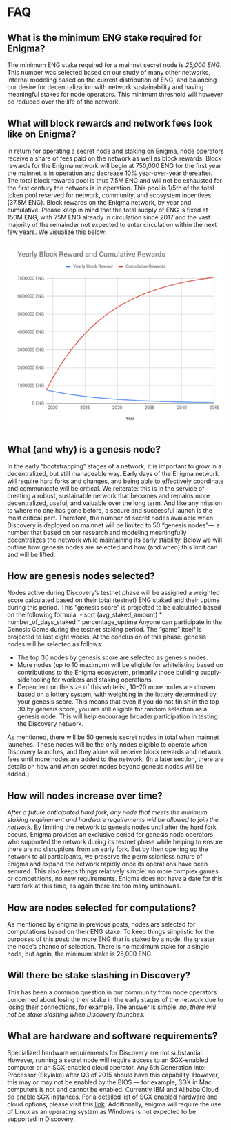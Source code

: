 # FAQ

## What is the minimum ENG stake required for Enigma?
The minimum ENG stake required for a mainnet secret node is *25,000 ENG*. This number was selected based on our study of many other networks, internal modeling based on the current distribution of ENG, and balancing our desire for decentralization with network sustainability and having meaningful stakes for node operators. This minimum threshold will however be reduced over the life of the network.

## What will block rewards and network fees look like on Enigma?

In return for operating a secret node and staking on Enigma, node operators receive a share of fees paid on the network as well as block rewards. Block rewards for the Enigma network will begin at 750,000 ENG for the first year the mainnet is in operation and decrease 10% year-over-year thereafter. The total block rewards pool is thus 7.5M ENG and will not be exhausted for the first century the network is in operation. This pool is 1/5th of the total token pool reserved for network, community, and ecosystem incentives (37.5M ENG). Block rewards on the Enigma network, by year and cumulative. Please keep in mind that the total supply of ENG is fixed at 150M ENG, with 75M ENG already in circulation since 2017 and the vast majority of the remainder not expected to enter circulation within the next few years. We visualize this below:


<p style="text-align:center;"><img src="_media/blockreward.png" alt="visualized" width="500"/></p>

## What (and why) is a genesis node?

In the early “bootstrapping” stages of a network, it is important to grow in a decentralized, but still manageable way. Early days of the Enigma network will require hard forks and changes, and being able to effectively coordinate and communicate will be critical. We reiterate: this is in the service of creating a robust, sustainable network that becomes and remains more decentralized, useful, and valuable over the long term. And like any mission to where no one has gone before, a secure and successful launch is the most critical part.
Therefore, the number of secret nodes available when Discovery is deployed on mainnet will be limited to 50 “genesis nodes”— a number that based on our research and modeling meaningfully decentralizes the network while maintaining its early stability. Below we will outline how genesis nodes are selected and how (and when) this limit can and will be lifted.

## How are genesis nodes selected?

Nodes active during Discovery’s testnet phase will be assigned a weighted score calculated based on their total (testnet) ENG staked and their uptime during this period. This “genesis score” is projected to be calculated based on the following formula:
    - sqrt (avg_staked_amount) * number_of_days_staked * percentage_uptime
Anyone can participate in the Genesis Game during the testnet staking period. The “game” itself is projected to last eight weeks. At the conclusion of this phase, genesis nodes will be selected as follows:
* The top 30 nodes by genesis score are selected as genesis nodes.
* More nodes (up to 10 maximum) will be eligible for whitelisting based on contributions to the Enigma ecosystem, primarily those building supply-side tooling for workers and staking operations.
* Dependent on the size of this whitelist, 10–20 more nodes are chosen based on a lottery system, with weighting in the lottery determined by your genesis score. This means that even if you do not finish in the top 30 by genesis score, you are still eligible for random selection as a genesis node. This will help encourage broader participation in testing the Discovery network.

As mentioned, there will be 50 genesis secret nodes in total when mainnet launches. These nodes will be the only nodes eligible to operate when Discovery launches, and they alone will receive block rewards and network fees until more nodes are added to the network. (In a later section, there are details on how and when secret nodes beyond genesis nodes will be added.)

<!-- ## I want to run a genesis node. What happens now? -->

## How will nodes increase over time?

*After a future anticipated hard fork, any node that meets the minimum staking requirement and hardware requirements will be allowed to join the network.* By limiting the network to genesis nodes until after the hard fork occurs, Enigma provides an exclusive period for genesis node operators who supported the network during its testnet phase while helping to ensure there are no disruptions from an early fork. But by then opening up the network to all participants, we preserve the permissionless nature of Enigma and expand the network rapidly once its operations have been secured. This also keeps things relatively simple: no more complex games or competitions, no new requirements.
Enigma does not have a date for this hard fork at this time, as again there are too many unknowns.

## How are nodes selected for computations?

As mentioned by enigma in previous posts, nodes are selected for computations based on their ENG stake. To keep things simplistic for the purposes of this post: the more ENG that is staked by a node, the greater the node’s chance of selection. There is no maximum stake for a single node, but again, the minimum stake is 25,000 ENG.

## Will there be stake slashing in Discovery?

This has been a common question in our community from node operators concerned about losing their stake in the early stages of the network due to losing their connections, for example. The answer is simple: *no, there will not be stake slashing when Discovery launches.*

## What are hardware and software requirements?

Specialized hardware requirements for Discovery are not substantial. However, running a secret node will require access to an SGX-enabled computer or an SGX-enabled cloud operator. Any 6th Generation Intel Processor (Skylake) after Q3 of 2015 should have this capability. However, this may or may not be enabled by the BIOS — for example, SGX in Mac computers is not and cannot be enabled. Currently IBM and Alibaba Cloud do enable SGX instances. For a detailed list of SGX enabled hardware and cloud options, please visit this [link](https://github.com/ayeks/SGX-hardware). Additionally, enigma will require the use of Linux as an operating system as Windows is not expected to be supported in Discovery.
